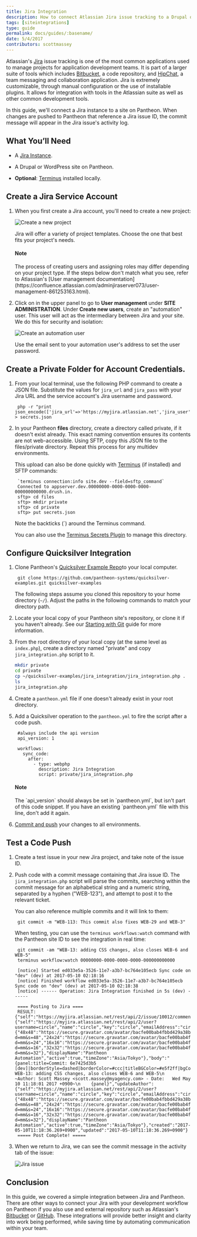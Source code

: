 ```yaml
---
title: Jira Integration
description: How to connect Atlassian Jira issue tracking to a Drupal or WordPress site on Pantheon.
tags: [siteintegrations]
type: guide
permalink: docs/guides/:basename/
date: 5/4/2017
contributors: scottmassey
---
```


Atlassian's [Jira](https://www.atlassian.com/software/jira) issue tracking is one of the most common applications used to manage projects for application development teams. It is part of a larger suite of tools which includes [Bitbucket](https://bitbucket.org/), a code repository, and [HipChat](https://www.hipchat.com/), a team messaging and collaboration application. Jira is extremely customizable, through manual configuration or the use of installable plugins. It allows for integration with tools in the Atlassian suite as well as other common development tools.

In this guide, we'll connect a Jira instance to a site on Pantheon. When changes are pushed to Pantheon that reference a Jira issue ID, the commit message will appear in the Jira issue's activity log.


## What You’ll Need

- A [Jira Instance](https://www.atlassian.com/software/jira/try).

- A Drupal or WordPress site on Pantheon.

- **Optional**: [Terminus](/docs/terminus) installed locally.

## Create a Jira Service Account

1. When you first create a Jira account, you'll need to create a new project:

    ![Create a new project](/source/docs/assets/images/integrations/jira-new-project.png)

    Jira will offer a variety of project templates. Choose the one that best fits your project's needs.

    <div class="alert alert-info">
    <h4 class="info">Note</h4>
    <p markdown="1">The process of creating users and assigning roles may differ depending on your project type. If the steps below don't match what you see, refer to Atlassian's [User management documentation](https://confluence.atlassian.com/adminjiraserver073/user-management-861253163.html).</p>
    </div>

2. Click on <i class="fa fa-gear"></i> in the upper panel to go to **User management** under **SITE ADMINISTRATION**. Under **Create new users**, create an "automation" user. This user will act as the intermediary between Jira and your site. We do this for security and isolation: 

    ![Create an automation user](/source/docs/assets/images/integrations/jira-new-user.png)

    Use the email sent to your automation user's address to set the user password.

## Create a Private Folder for Account Credentials.

1. From your local terminal, use the following PHP command to create a JSON file. Substitute the values for `jira_url` and `jira_pass`  with your Jira URL and the service account's Jira username and password.

        php -r "print json_encode(['jira_url'=>'https://myjira.atlassian.net','jira_user'=>'automator','jira_pass'=>'secret']);" > secrets.json
 
2. In your Pantheon **files** directory, create a directory called private, if it doesn't exist already. This exact naming convention ensures its contents are not web-accessible. Using SFTP, copy this JSON file to the files/private directory. Repeat this process for any multidev environments.

    This upload can also be done quickly with [Terminus](https://pantheon.io/docs/terminus) (if installed) and SFTP commands:


        `terminus connection:info site.dev --field=sftp_command`
        Connected to appserver.dev.00000000-0000-0000-0000-000000000000.drush.in.
        sftp> cd files
        sftp> mkdir private
        sftp> cd private
        sftp> put secrets.json

    Note the backticks (`) around the Terminus command.

    You can also use the [Terminus Secrets Plugin](https://github.com/pantheon-systems/terminus-secrets-plugin) to manage this directory.

## Configure Quicksilver Integration
 
1. Clone Pantheon's [Quicksilver Example Repo](https://github.com/pantheon-systems/quicksilver-examples)to your local computer.


        git clone https://github.com/pantheon-systems/quicksilver-examples.git quicksilver-examples

    The following steps assume you cloned this repository to your home directory (`~/`). Adjust the paths in the following commands to match your directory path.

2. Locate your local copy of your Pantheon site's repository, or clone it if you haven't already. See our [Starting with Git](/docs/git/) guide for more information.


3. From the root directory of your local copy (at the same level as `index.php`), create a directory named "private" and copy `jira_integration.php` script to it.

    ``` bash
    mkdir private
    cd private
    cp ~/quicksilver-examples/jira_integration/jira_integration.php .
    ls
    jira_integration.php
    ```

4. Create a `pantheon.yml` file if one doesn't already exist in your root directory.

5. Add a Quicksilver operation to the `pantheon.yml` to fire the script after a code push.
   

        #always include the api version
        api_version: 1

        workflows:
          sync_code:
            after:
              - type: webphp
                description: Jira Integration
                script: private/jira_integration.php


    <div class="alert alert-info">
    <h4 class="info">Note</h4>
    <p markdown="1">The `api_version` should always be set in `pantheon.yml`, but isn't part of this code snippet. If you have an existing `pantheon.yml` file with this line, don't add it again.</p>
    </div>

6. [Commit and push](/docs/git/#push-changes-to-pantheon) your changes to all environments.

## Test a Code Push

1. Create a test issue in your new Jira project, and take note of the issue ID. 

2. Push code with a commit message containing that Jira issue ID. The `jira_integration.php` script will parse the commits, searching within the commit message for an alphabetical string and a numeric string, separated by a hyphen ("WEB-123"), and attempt to post it to the relevant ticket. 

    You can also reference multiple commits and it will link to them:

        git commit -m "WEB-113: This commit also fixes WEB-29 and WEB-3"

    When testing, you can use the `terminus workflows:watch` command with the Pantheon site ID to see the integration in real time:

        git commit -am "WEB-13: adding CSS changes, also closes WEB-6 and WEB-5"
        terminus workflow:watch 00000000-0000-0000-0000-000000000000

        [notice] Started ed033e5a-3526-11e7-a3b7-bc764e105ecb Sync code on "dev" (dev) at 2017-05-10 02:18:16
        [notice] Finished workflow ed033e5a-3526-11e7-a3b7-bc764e105ecb Sync code on "dev" (dev) at 2017-05-10 02:18:38
        [notice] ------ Operation: Jira Integration finished in 5s (dev) ------

        ==== Posting to Jira ====
        RESULT: {"self":"https://myjira.atlassian.net/rest/api/2/issue/10012/comment/10101","id":"10101","author":{"self":"https://myjira.atlassian.net/rest/api/2/user?username=circle","name":"circle","key":"circle","emailAddress":"circle@myagency.com","avatarUrls":{"48x48":"https://secure.gravatar.com/avatar/bacfe00bab4fbbd429a38bf280bff147?d=mm&s=48","24x24":"https://secure.gravatar.com/avatar/bacfe00bab4fbbd429a38bf280bff147?d=mm&s=24","16x16":"https://secure.gravatar.com/avatar/bacfe00bab4fbbd429a38bf280bff147?d=mm&s=16","32x32":"https://secure.gravatar.com/avatar/bacfe00bab4fbbd429a38bf280bff147?d=mm&s=32"},"displayName":"Pantheon Automation","active":true,"timeZone":"Asia/Tokyo"},"body":"{panel:title=Commit: 6e7425d3b5 [dev]|borderStyle=dashed|borderColor=#ccc|titleBGColor=#e5f2ff|bgColor=#f2f2f2}\n    WEB-13: adding CSS changes, also closes WEB-6 and WEB-5\n    ~Author: Scott Massey <scott.massey@myagency.com> - Date:   Wed May 10 11:18:01 2017 +0900~\n    {panel}","updateAuthor":{"self":"https://myjira.atlassian.net/rest/api/2/user?username=circle","name":"circle","key":"circle","emailAddress":"circle@myagency.com","avatarUrls":{"48x48":"https://secure.gravatar.com/avatar/bacfe00bab4fbbd429a38bf280bff147?d=mm&s=48","24x24":"https://secure.gravatar.com/avatar/bacfe00bab4fbbd429a38bf280bff147?d=mm&s=24","16x16":"https://secure.gravatar.com/avatar/bacfe00bab4fbbd429a38bf280bff147?d=mm&s=16","32x32":"https://secure.gravatar.com/avatar/bacfe00bab4fbbd429a38bf280bff147?d=mm&s=32"},"displayName":"Pantheon Automation","active":true,"timeZone":"Asia/Tokyo"},"created":"2017-05-10T11:18:36.269+0900","updated":"2017-05-10T11:18:36.269+0900"}
        ===== Post Complete! =====

3. When we return to Jira, we can see the commit message in the activity tab of the issue:

    ![Jira issue](/source/docs/assets/images/integrations/jira_log.png)

## Conclusion
In this guide, we covered a simple integration between Jira and Pantheon. There are other ways to connect your Jira with your development workflow on Pantheon if you also use and external repository such as Atlassian's [Bitbucket](https://confluence.atlassian.com/adminjiracloud/getting-started-with-bitbucket-and-jira-cloud-776830280.html) or [GitHub](https://confluence.atlassian.com/adminjiracloud/connect-jira-cloud-to-github-814188429.html). These integrations will provide better insight and clarity into work being performed, while saving time by automating communication within your team.
